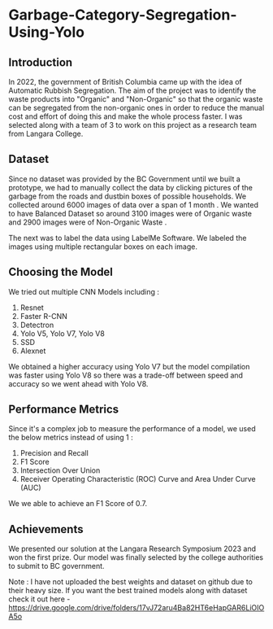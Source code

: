 # Garbage-Category-Segregation-Using-Yolo

## Introduction

In 2022, the government of British Columbia came up with the idea of Automatic Rubbish Segregation.  The aim of the project was to identify the waste products into "Organic" and "Non-Organic" so that the organic waste can be segregated from the non-organic ones in order to reduce the manual cost and effort of doing this and make the  whole  process faster. I was selected along with a team of 3 to work on this project as a research team from Langara College.

## Dataset 

Since no dataset was provided by the BC Government until we built a prototype, we had to manually collect the data by clicking pictures of the garbage from the roads and dustbin boxes of possible households. We collected around 6000 images of data over a span of 1 month . We wanted to have Balanced Dataset so around 3100 images were of Organic waste and 2900 images were of Non-Organic Waste .

The next was to label the data using LabelMe Software. We labeled the images using multiple rectangular boxes on each image. 

## Choosing the Model

We tried out  multiple CNN Models including : 
  1. Resnet
  2. Faster R-CNN
  3. Detectron
  4. Yolo V5, Yolo V7, Yolo V8
  5. SSD
  6. Alexnet

We obtained a higher accuracy using Yolo V7 but the model compilation was faster using Yolo V8 so there was a trade-off between speed and accuracy so we went ahead with Yolo V8. 

## Performance Metrics

Since it's a complex job to measure the performance of a model, we used the below metrics instead of using 1 : 
  1. Precision and Recall
  2. F1 Score
  3. Intersection Over Union
  4. Receiver Operating Characteristic (ROC) Curve and Area Under Curve (AUC)

We we able to achieve an F1 Score of 0.7. 

## Achievements 

We presented our solution at the Langara Research Symposium 2023 and won the first prize. Our model was finally selected by the college authorities to submit to BC government.

Note : I have not uploaded the best weights and dataset on github due to their heavy size. If you want the best trained models along with dataset check it out here - https://drive.google.com/drive/folders/17vJ72aru4Ba82HT6eHapGAR6LiOIOA5o


